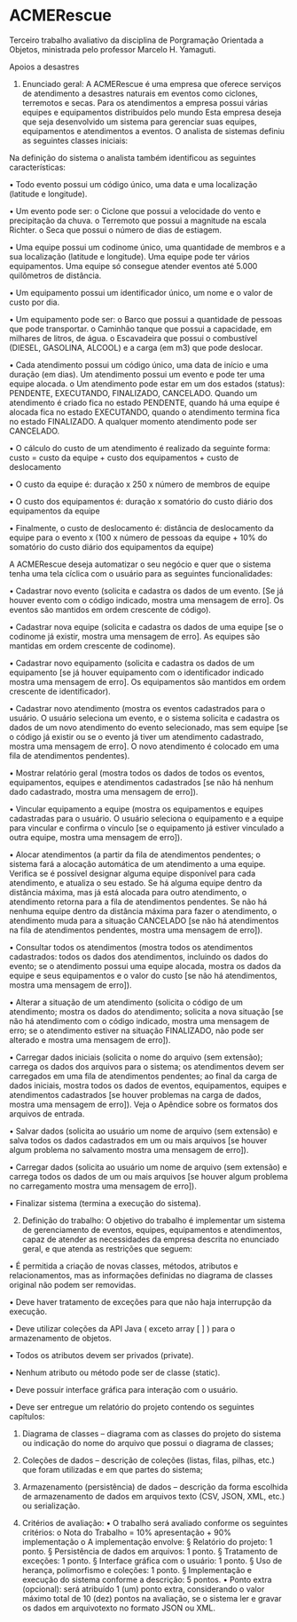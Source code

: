 # ACMERescue
Terceiro trabalho avaliativo da disciplina de Porgramação Orientada a Objetos, ministrada pelo professor Marcelo H. Yamaguti.

Apoios a desastres
1. Enunciado geral:
A ACMERescue é uma empresa que oferece serviços de atendimento a desastres naturais
em eventos como ciclones, terremotos e secas. Para os atendimentos a empresa possui várias
equipes e equipamentos distribuídos pelo mundo
Esta empresa deseja que seja desenvolvido um sistema para gerenciar suas equipes,
equipamentos e atendimentos a eventos.
O analista de sistemas definiu as seguintes classes iniciais:

Na definição do sistema o analista também identificou as seguintes características:

• Todo evento possui um código único, uma data e uma localização (latitude e longitude).

• Um evento pode ser:
o Ciclone que possui a velocidade do vento e precipitação da chuva.
o Terremoto que possui a magnitude na escala Richter.
o Seca que possui o número de dias de estiagem.

• Uma equipe possui um codinome único, uma quantidade de membros e a sua localização
(latitude e longitude). Uma equipe pode ter vários equipamentos. Uma equipe só consegue
atender eventos até 5.000 quilômetros de distância.

• Um equipamento possui um identificador único, um nome e o valor de custo por dia.

• Um equipamento pode ser:
o Barco que possui a quantidade de pessoas que pode transportar.
o Caminhão tanque que possui a capacidade, em milhares de litros, de água.
o Escavadeira que possui o combustível (DIESEL, GASOLINA, ALCOOL) e a carga
(em m3) que pode deslocar.

• Cada atendimento possui um código único, uma data de início e uma duração (em dias).
Um atendimento possui um evento e pode ter uma equipe alocada.
o Um atendimento pode estar em um dos estados (status): PENDENTE,
EXECUTANDO, FINALIZADO, CANCELADO. Quando um atendimento é criado
fica no estado PENDENTE, quando há uma equipe é alocada fica no estado
EXECUTANDO, quando o atendimento termina fica no estado FINALIZADO. A
qualquer momento atendimento pode ser CANCELADO.

• O cálculo do custo de um atendimento é realizado da seguinte forma:
custo = custo da equipe + custo dos equipamentos + custo de deslocamento

• O custo da equipe é:
duração x 250 x número de membros de equipe

• O custo dos equipamentos é:
duração x somatório do custo diário dos equipamentos da equipe

• Finalmente, o custo de deslocamento é:
distância de deslocamento da equipe para o evento x (100 x número de pessoas da equipe + 10% do somatório do custo diário dos equipamentos da equipe)

A ACMERescue deseja automatizar o seu negócio e quer que o sistema tenha uma tela cíclica
com o usuário para as seguintes funcionalidades:

• Cadastrar novo evento (solicita e cadastra os dados de um evento. [Se já houver
evento com o código indicado, mostra uma mensagem de erro]. Os eventos são
mantidos em ordem crescente de código).

• Cadastrar nova equipe (solicita e cadastra os dados de uma equipe [se o codinome
já existir, mostra uma mensagem de erro]. As equipes são mantidas em ordem
crescente de codinome).

• Cadastrar novo equipamento (solicita e cadastra os dados de um equipamento [se já
houver equipamento com o identificador indicado mostra uma mensagem de erro]. Os
equipamentos são mantidos em ordem crescente de identificador).

• Cadastrar novo atendimento (mostra os eventos cadastrados para o usuário. O
usuário seleciona um evento, e o sistema solicita e cadastra os dados de um novo
atendimento do evento selecionado, mas sem equipe [se o código já existir ou se o
evento já tiver um atendimento cadastrado, mostra uma mensagem de erro]. O novo
atendimento é colocado em uma fila de atendimentos pendentes).

• Mostrar relatório geral (mostra todos os dados de todos os eventos, equipamentos,
equipes e atendimentos cadastrados [se não há nenhum dado cadastrado, mostra uma
mensagem de erro]).

• Vincular equipamento a equipe (mostra os equipamentos e equipes cadastradas
para o usuário. O usuário seleciona o equipamento e a equipe para vincular e confirma
o vínculo [se o equipamento já estiver vinculado a outra equipe, mostra uma mensagem
de erro]).

• Alocar atendimentos (a partir da fila de atendimentos pendentes; o sistema fará a
alocação automática de um atendimento a uma equipe. Verifica se é possível designar
alguma equipe disponível para cada atendimento, e atualiza o seu estado. Se há
alguma equipe dentro da distância máxima, mas já está alocada para outro
atendimento, o atendimento retorna para a fila de atendimentos pendentes. Se não há
nenhuma equipe dentro da distância máxima para fazer o atendimento, o atendimento
muda para a situação CANCELADO [se não há atendimentos na fila de atendimentos
pendentes, mostra uma mensagem de erro]).

• Consultar todos os atendimentos (mostra todos os atendimentos cadastrados: todos
os dados dos atendimentos, incluindo os dados do evento; se o atendimento possui
uma equipe alocada, mostra os dados da equipe e seus equipamentos e o valor do
custo [se não há atendimentos, mostra uma mensagem de erro]).

• Alterar a situação de um atendimento (solicita o código de um atendimento; mostra
os dados do atendimento; solicita a nova situação [se não há atendimento com o código
indicado, mostra uma mensagem de erro; se o atendimento estiver na situação
FINALIZADO, não pode ser alterado e mostra uma mensagem de erro]).

• Carregar dados iniciais (solicita o nome do arquivo (sem extensão); carrega os dados
dos arquivos para o sistema; os atendimentos devem ser carregados em uma fila de
atendimentos pendentes; ao final da carga de dados iniciais, mostra todos os dados de
eventos, equipamentos, equipes e atendimentos cadastrados [se houver problemas na
carga de dados, mostra uma mensagem de erro]). Veja o Apêndice sobre os formatos
dos arquivos de entrada.

• Salvar dados (solicita ao usuário um nome de arquivo (sem extensão) e salva todos
os dados cadastrados em um ou mais arquivos [se houver algum problema no
salvamento mostra uma mensagem de erro]).

• Carregar dados (solicita ao usuário um nome de arquivo (sem extensão) e carrega
todos os dados de um ou mais arquivos [se houver algum problema no carregamento
mostra uma mensagem de erro]).

• Finalizar sistema (termina a execução do sistema).

2. Definição do trabalho:
O objetivo do trabalho é implementar um sistema de gerenciamento de eventos, equipes,
equipamentos e atendimentos, capaz de atender as necessidades da empresa descrita no
enunciado geral, e que atenda as restrições que seguem:

• É permitida a criação de novas classes, métodos, atributos e relacionamentos, mas as
informações definidas no diagrama de classes original não podem ser removidas.

• Deve haver tratamento de exceções para que não haja interrupção da execução.

• Deve utilizar coleções da API Java ( exceto array [ ] ) para o armazenamento de objetos.

• Todos os atributos devem ser privados (private).

• Nenhum atributo ou método pode ser de classe (static).

• Deve possuir interface gráfica para interação com o usuário.

• Deve ser entregue um relatório do projeto contendo os seguintes capítulos:

1. Diagrama de classes – diagrama com as classes do projeto do sistema ou indicação
do nome do arquivo que possui o diagrama de classes;

2. Coleções de dados – descrição de coleções (listas, filas, pilhas, etc.) que foram
utilizadas e em que partes do sistema;

3. Armazenamento (persistência) de dados – descrição da forma escolhida de
armazenamento de dados em arquivos texto (CSV, JSON, XML, etc.) ou serialização.

3. Critérios de avaliação:
• O trabalho será avaliado conforme os seguintes critérios:
o Nota do Trabalho = 10% apresentação + 90% implementação
o A implementação envolve:
§ Relatório do projeto: 1 ponto.
§ Persistência de dados em arquivos: 1 ponto.
§ Tratamento de exceções: 1 ponto.
§ Interface gráfica com o usuário: 1 ponto.
§ Uso de herança, polimorfismo e coleções: 1 ponto.
§ Implementação e execução do sistema conforme a descrição: 5 pontos.
• Ponto extra (opcional): será atribuído 1 (um) ponto extra, considerando o valor máximo
total de 10 (dez) pontos na avaliação, se o sistema ler e gravar os dados em arquivotexto no formato JSON ou XML.
